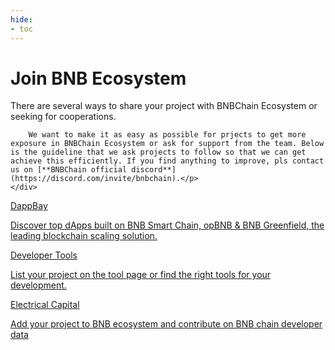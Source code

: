 ```yaml
---
hide:
- toc
---
```


<style>
   .md-source-file, .md-content__button.md-icon {
      display: none;
   }
</style>

<div class="section-head">
    <div class="left">
        <h1>Join BNB Ecosystem</h1>
        <p>There are several ways to share your project with BNBChain Ecosystem or seeking for cooperations. 
        
        We want to make it as easy as possible for prjects to get more exposure in BNBChain Ecosystem or ask for support from the team. Below is the guideline that we ask projects to follow so that we can get achieve this efficiently. If you find anything to improve, pls contact us on [**BNBChain official discord**](https://discord.com/invite/bnbchain).</p>
    </div>
</div>



<div class="section-body">
    <a href="./platforms/dappbay.md">
        <div>DappBay</div>
        <p>Discover top dApps built on BNB Smart Chain, opBNB & BNB Greenfield, the leading blockchain scaling solution.</p>
    </a>
    <a href="./platforms/dev-tool.md">
        <div>Developer Tools</div>
        <p>List your project on the tool page or find the right tools for your development.</p>
    </a>
    <a href="./platforms/electrical-capital.md">
        <div>Electrical Capital</div>
        <p>Add your project to BNB ecosystem and contribute on BNB chain developer data</p>
    </a>
</div>